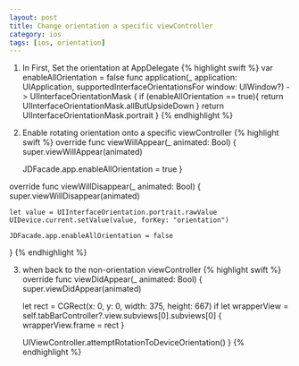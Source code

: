 ```yaml
---
layout: post
title: Change orientation a specific viewController
category: ios
tags: [ios, orientation]
---
```


1. In First, Set the orientation at AppDelegate
{% highlight swift %}
var enableAllOrientation = false
  func application(_ application: UIApplication, supportedInterfaceOrientationsFor window: UIWindow?) -> UIInterfaceOrientationMask {
      if (enableAllOrientation == true){
          return UIInterfaceOrientationMask.allButUpsideDown
      }
      return UIInterfaceOrientationMask.portrait
  }
{% endhighlight %}

2. Enable rotating orientation onto a specific viewController
{% highlight swift %}
override func viewWillAppear(_ animated: Bool) {
      super.viewWillAppear(animated)

    JDFacade.app.enableAllOrientation = true
}

override func viewWillDisappear(_ animated: Bool) {
    super.viewWillDisappear(animated)

    let value = UIInterfaceOrientation.portrait.rawValue
    UIDevice.current.setValue(value, forKey: "orientation")

    JDFacade.app.enableAllOrientation = false
}
{% endhighlight %}

<!-- ``` Swift -->
3. when back to the non-orientation viewController
{% highlight swift %}
  override func viewDidAppear(_ animated: Bool) {
      super.viewDidAppear(animated)

      let rect = CGRect(x: 0, y: 0, width: 375, height: 667)
      if let wrapperView = self.tabBarController?.view.subviews[0].subviews[0] {
          wrapperView.frame = rect
      }

      UIViewController.attemptRotationToDeviceOrientation()
  }
{% endhighlight %}
<!-- ``` -->

